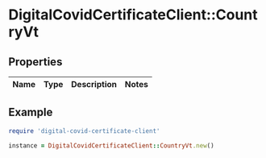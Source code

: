 # DigitalCovidCertificateClient::CountryVt

## Properties

| Name | Type | Description | Notes |
| ---- | ---- | ----------- | ----- |

## Example

```ruby
require 'digital-covid-certificate-client'

instance = DigitalCovidCertificateClient::CountryVt.new()
```

